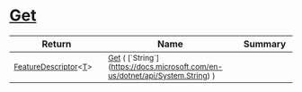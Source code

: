 # [Get](./FeatureDescriptor`1-100663424.md)



| Return | Name | Summary | 
| --- | --- | --- | 
| <sub>[FeatureDescriptor](./../FeatureDescriptor-1.md)\<[T](./FeatureDescriptor`1-100663424.md)></sub><img width=200/>| <sub>[Get](./FeatureDescriptor`1-100663424.md) ( [`String`](https://docs.microsoft.com/en-us/dotnet/api/System.String) )</sub>| <sub></sub><img width=200/>| <br>


